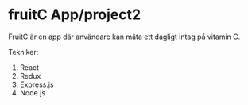 # fruitC App/project2

FruitC är en app där användare kan mäta ett dagligt intag på vitamin C.

Tekniker:
1. React
2. Redux
3. Express.js
4. Node.js
